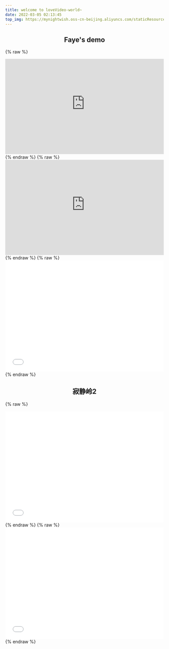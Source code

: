 ```yaml
---
title: welcome to loveVideo-world~
date: 2022-03-05 02:13:45
top_img: https://mynightwish.oss-cn-beijing.aliyuncs.com/staticResource/special_top.webp
---
```

## <center>Faye's demo</center>
  {% raw %}
    <div style="position: relative; width: 100%; height: 0; padding-bottom: 60%;">
      <iframe src="https://mynightwish.oss-cn-beijing.aliyuncs.com/faye's video/Faye-心之火demo.mp4" scrolling="no" border="0" frameborder="no" framespacing="0" allowfullscreen="true" style="position: absolute; width: 100%; height: 100%; Left: 0; top: 0;" preload="auto" controls autoplay>
      </iframe>
    </div>
  {% endraw %}
  {% raw %}
    <div style="position: relative; width: 100%; height: 0; padding-bottom: 60%; ">
      <iframe src="https://mynightwish.oss-cn-beijing.aliyuncs.com/faye's video/Faye-如果你說愛我demo.mp4" scrolling="no" border="0" frameborder="no" framespacing="0" allowfullscreen="true" style="position: absolute; width: 100%; height: 100%; Left: 0; top: 0;" preload="auto" controls autoplay>
      </iframe>
    </div>
  {% endraw %}
  {% raw %}
    <div style="position: relative; width: 100%; height: 0; padding-bottom: 70%; ">
      <iframe src="//player.bilibili.com/player.html?aid=285574699&bvid=BV1Uf4y1m7uC&cid=187601005&page=1" scrolling="no" border="0" frameborder="no" framespacing="0" allowfullscreen="true" style="position: absolute; width: 100%; height: 100%; Left: 0; top: 0;" preload="auto" controls autoplay>
      </iframe>
    </div>
  {% endraw %}
## <center> 寂静岭2</center>
  {% raw %}
    <div style="position: relative; width: 100%; height: 0; padding-bottom: 70%;">
      <iframe src="//player.bilibili.com/player.html?aid=336918&bvid=BV1tx411F7bx&cid=525186&page=1" scrolling="no" border="0" frameborder="no" framespacing="0" allowfullscreen="true" style="position: absolute; width: 100%; height: 100%; Left: 0; top: 0;" >
      </iframe>
    </div>
  {% endraw %}
  {% raw %}
    <div style="position: relative; width: 100%; height: 0; padding-bottom: 70%; ">
      <iframe src="//player.bilibili.com/player.html?aid=799163960&bvid=BV1iy4y1Y7HB&cid=295818221&page=1" scrolling="no" border="0" frameborder="no" framespacing="0" allowfullscreen="true" style="position: absolute; width: 100%; height: 100%; Left: 0; top: 0;" controls autoplay>
      </iframe>
    </div>
  {% endraw %}

